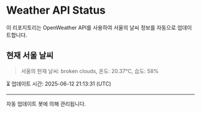 
# Weather API Status

이 리포지토리는 OpenWeather API를 사용하여 서울의 날씨 정보를 자동으로 업데이트합니다.

## 현재 서울 날씨
> 서울의 현재 날씨: broken clouds, 온도: 20.37°C, 습도: 58%

⏳ 업데이트 시간: 2025-06-12 21:13:31 (UTC)

---
자동 업데이트 봇에 의해 관리됩니다.
